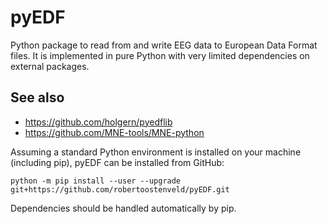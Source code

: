 # pyEDF
Python package to read from and write EEG data to European Data Format files. It is implemented in pure Python with very limited dependencies on external packages.

## See also
  - https://github.com/holgern/pyedflib
  - https://github.com/MNE-tools/MNE-python


Assuming a standard Python environment is installed on your machine (including pip), pyEDF can be installed from GitHub:

```
python -m pip install --user --upgrade  git+https://github.com/robertoostenveld/pyEDF.git
```

Dependencies should be handled automatically by pip.

